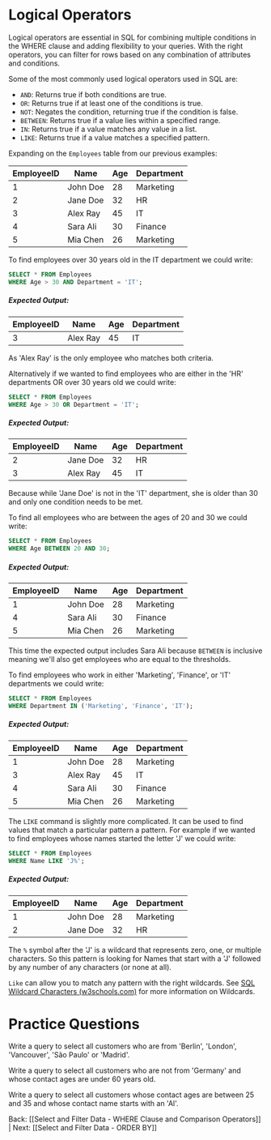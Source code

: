 # Logical Operators

Logical operators are essential in SQL for combining multiple conditions in the WHERE clause and adding flexibility to your queries. With the right operators, you can filter for rows based on any combination of attributes and conditions.

Some of the most commonly used logical operators used in SQL are:
- `AND`: Returns true if both conditions are true.
- `OR`: Returns true if at least one of the conditions is true.
- `NOT`: Negates the condition, returning true if the condition is false.
- `BETWEEN`: Returns true if a value lies within a specified range.
- `IN`: Returns true if a value matches any value in a list.
- `LIKE`: Returns true if a value matches a specified pattern.

Expanding on the `Employees` table from our previous examples:

| EmployeeID | Name | Age | Department |
| ---- | ---- | ---- | ---- |
| 1 | John Doe | 28 | Marketing |
| 2 | Jane Doe | 32 | HR |
| 3 | Alex Ray | 45 | IT |
| 4 | Sara Ali | 30 | Finance |
| 5 | Mia Chen | 26 | Marketing |

To find employees over 30 years old in the IT department we could write:

```sql
SELECT * FROM Employees
WHERE Age > 30 AND Department = 'IT';
```
##### Expected Output:
|EmployeeID|Name|Age|Department|
|---|---|---|---|
|3|Alex Ray|45|IT|

As 'Alex Ray' is the only employee who matches both criteria.

Alternatively if we wanted to find employees who are either in the 'HR' departments OR over 30 years old we could write:

```sql
SELECT * FROM Employees
WHERE Age > 30 OR Department = 'IT';
```
##### Expected Output:
|EmployeeID|Name|Age|Department|
|---|---|---|---|
|2|Jane Doe|32|HR|
|3|Alex Ray|45|IT|

Because while 'Jane Doe' is not in the 'IT' department, she is older than 30 and only one condition needs to be met.

To find all employees who are between the ages of 20 and 30 we could write:

```sql
SELECT * FROM Employees
WHERE Age BETWEEN 20 AND 30;
```
##### Expected Output: 
| EmployeeID | Name | Age | Department |
| ---- | ---- | ---- | ---- |
| 1 | John Doe | 28 | Marketing |
| 4 | Sara Ali | 30 | Finance |
| 5 | Mia Chen | 26 | Marketing |

This time the expected output includes Sara Ali because `BETWEEN` is inclusive meaning we'll also get employees who are equal to the thresholds.

To find employees who work in either 'Marketing', 'Finance', or 'IT' departments we could write:

```sql
SELECT * FROM Employees
WHERE Department IN ('Marketing', 'Finance', 'IT');
```
##### Expected Output:
|EmployeeID|Name|Age|Department|
|---|---|---|---|
|1|John Doe|28|Marketing|
|3|Alex Ray|45|IT|
|4|Sara Ali|30|Finance|
|5|Mia Chen|26|Marketing|

The `LIKE` command is slightly more complicated. It can be used to find values that match a particular pattern a pattern. For example if we wanted to find employees whose names started the letter 'J' we could write:

```sql
SELECT * FROM Employees
WHERE Name LIKE 'J%';
```
##### Expected Output:
| EmployeeID | Name | Age | Department |
| ---- | ---- | ---- | ---- |
| 1 | John Doe | 28 | Marketing |
| 2 | Jane Doe | 32 | HR |

The `%` symbol after the 'J' is a wildcard that represents zero, one, or multiple characters. So this pattern is looking for Names that start with a 'J' followed by any number of any characters (or none at all).

`Like` can allow you to match any pattern with the right wildcards. See <a href="https://www.w3schools.com/sql/sql_wildcards.asp" target="_blank">SQL Wildcard Characters (w3schools.com)</a> for more information on Wildcards.

# Practice Questions

Write a query to select all customers who are from 'Berlin', 'London', 'Vancouver', 'São Paulo' or 'Madrid'.

Write a query to select all customers who are not from 'Germany' and whose contact ages are under 60 years old.

Write a query to select all customers whose contact ages are between 25 and 35 and whose contact name starts with an 'Al'.

Back: [[Select and Filter Data - WHERE Clause and Comparison Operators]] | Next: [[Select and Filter Data - ORDER BY]]
